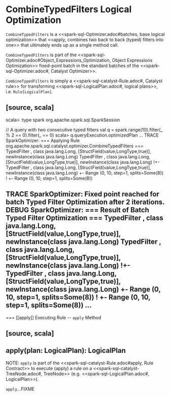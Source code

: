# CombineTypedFilters Logical Optimization

`CombineTypedFilters` is a <<spark-sql-Optimizer.adoc#batches, base logical optimization>> that <<apply, combines two back to back (typed) filters into one>> that ultimately ends up as a single method call.

`CombineTypedFilters` is part of the <<spark-sql-Optimizer.adoc#Object_Expressions_Optimization, Object Expressions Optimization>> fixed-point batch in the standard batches of the <<spark-sql-Optimizer.adoc#, Catalyst Optimizer>>.

`CombineTypedFilters` is simply a <<spark-sql-catalyst-Rule.adoc#, Catalyst rule>> for transforming <<spark-sql-LogicalPlan.adoc#, logical plans>>, i.e. `Rule[LogicalPlan]`.

[source, scala]
----
scala> :type spark
org.apache.spark.sql.SparkSession

// A query with two consecutive typed filters
val q = spark.range(10).filter(_ % 2 == 0).filter(_ == 0)
scala> q.queryExecution.optimizedPlan
...
TRACE SparkOptimizer:
=== Applying Rule org.apache.spark.sql.catalyst.optimizer.CombineTypedFilters ===
 TypedFilter <function1>, class java.lang.Long, [StructField(value,LongType,true)], newInstance(class java.lang.Long)      TypedFilter <function1>, class java.lang.Long, [StructField(value,LongType,true)], newInstance(class java.lang.Long)
!+- TypedFilter <function1>, class java.lang.Long, [StructField(value,LongType,true)], newInstance(class java.lang.Long)   +- Range (0, 10, step=1, splits=Some(8))
!   +- Range (0, 10, step=1, splits=Some(8))

TRACE SparkOptimizer: Fixed point reached for batch Typed Filter Optimization after 2 iterations.
DEBUG SparkOptimizer:
=== Result of Batch Typed Filter Optimization ===
 TypedFilter <function1>, class java.lang.Long, [StructField(value,LongType,true)], newInstance(class java.lang.Long)      TypedFilter <function1>, class java.lang.Long, [StructField(value,LongType,true)], newInstance(class java.lang.Long)
!+- TypedFilter <function1>, class java.lang.Long, [StructField(value,LongType,true)], newInstance(class java.lang.Long)   +- Range (0, 10, step=1, splits=Some(8))
!   +- Range (0, 10, step=1, splits=Some(8))
...
----

=== [[apply]] Executing Rule -- `apply` Method

[source, scala]
----
apply(plan: LogicalPlan): LogicalPlan
----

NOTE: `apply` is part of the <<spark-sql-catalyst-Rule.adoc#apply, Rule Contract>> to execute (apply) a rule on a <<spark-sql-catalyst-TreeNode.adoc#, TreeNode>> (e.g. <<spark-sql-LogicalPlan.adoc#, LogicalPlan>>).

`apply`...FIXME
